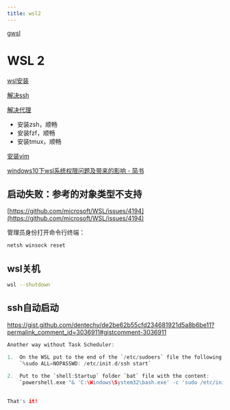 ```yaml
---
title: wsl2
---
```


[gwsl](gwsl.md)

# WSL 2

[wsl安装](WSL%202%207e30758ca8f044d08016c0451e67f49b/wsl安装.md)

[解决ssh](WSL%202%207e30758ca8f044d08016c0451e67f49b/%E8%A7%A3%E5%86%B3ssh%202aa860c5a77f4db3806729380a832928.md)

[解决代理](WSL%202%207e30758ca8f044d08016c0451e67f49b/%E8%A7%A3%E5%86%B3%E4%BB%A3%E7%90%86%20bdd1c464031d413a84f8ba1671f99c60.md)

- 安装zsh，顺畅
- 安装fzf，顺畅
- 安装tmux，顺畅

[安装vim](WSL%202%207e30758ca8f044d08016c0451e67f49b/%E5%AE%89%E8%A3%85vim%20d95847566977403e94eb0366430cf166.md)

[windows10下wsl系统权限问题及带来的影响 - 简书](WSL%202%207e30758ca8f044d08016c0451e67f49b/windows10%E4%B8%8Bwsl%E7%B3%BB%E7%BB%9F%E6%9D%83%E9%99%90%E9%97%AE%E9%A2%98%E5%8F%8A%E5%B8%A6%E6%9D%A5%E7%9A%84%E5%BD%B1%E5%93%8D%20-%20%E7%AE%80%E4%B9%A6%20da02367a9e7745a2ae33a1776970a4e7.md)

## 启动失败：参考的对象类型不支持

[https://github.com/microsoft/WSL/issues/4194](https://github.com/microsoft/WSL/issues/4194)

管理员身份打开命令行终端：

```jsx
netsh winsock reset
```

## wsl关机

```bash
wsl --shutdown
```

## ssh自动启动

https://gist.github.com/dentechy/de2be62b55cfd234681921d5a8b6be11?permalink_comment_id=3036911#gistcomment-3036911

```c
Another way without Task Scheduler:

1.  On the WSL put to the end of the `/etc/sudoers` file the following line:  
    `%sudo ALL=NOPASSWD: /etc/init.d/ssh start`
    
2.  Put to the `shell:Startup` folder `bat` file with the content:  
    `powershell.exe "& 'C:\Windows\System32\bash.exe' -c 'sudo /etc/init.d/ssh start'"`
    

That's it!
```